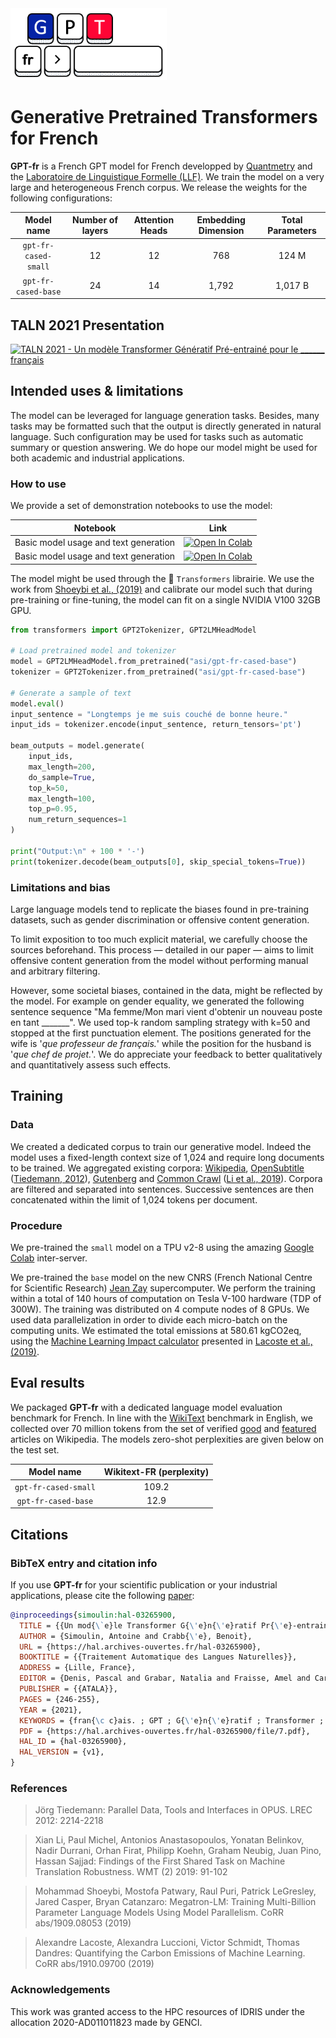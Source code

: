 <img src="imgs/logo.png" width="250">

# Generative Pretrained Transformers for French

**GPT-fr** is a French GPT model for French developped by [Quantmetry](https://www.quantmetry.com/) and the [Laboratoire de Linguistique Formelle (LLF)](http://www.llf.cnrs.fr/en). We train the model on a very large and heterogeneous French corpus. We release the weights for the following configurations:

| Model name | Number of layers | Attention Heads | Embedding Dimension | Total Parameters |
| :------:       |   :---: | :---: | :---: | :---: |
| `gpt-fr-cased-small` | 12    | 12    | 768   | 124 M |
| `gpt-fr-cased-base` | 24    | 14    | 1,792   | 1,017 B |

## TALN 2021 Presentation

[![TALN 2021 - Un modèle Transformer Génératif Pré-entrainé pour le ______ français
](imgs/youtube.png)](https://www.youtube.com/watch?v=tN_NF68QvOs "TALN 2021 - Un modèle Transformer Génératif Pré-entrainé pour le ______ français")


## Intended uses & limitations

The model can be leveraged for language generation tasks. Besides, many tasks may be formatted such that the output is directly generated in natural language. Such configuration may be used for tasks such as automatic summary or question answering. We do hope our model might be used for both academic and industrial applications. 

### How to use

We provide a set of demonstration notebooks to use the model:

| Notebook | Link |
|:---:|---|
| Basic model usage and text generation | [![Open In Colab](https://colab.research.google.com/assets/colab-badge.svg)](https://colab.research.google.com/github/AntoineSimoulin/gpt-fr/blob/main/notebooks/gpt_fr_text_generation.ipynb) |
| Basic model usage and text generation | [![Open In Colab](https://colab.research.google.com/assets/colab-badge.svg)](https://colab.research.google.com/github/AntoineSimoulin/gpt-fr/blob/main/notebooks/gpt_fr_perplexity_evaluation.ipynb) |

The model might be used through the 🤗 `Transformers` librairie. We use the work from [Shoeybi et al., (2019)](#shoeybi-2019) and calibrate our model such that during pre-training or fine-tuning, the model can fit on a single NVIDIA V100 32GB GPU.

```python
from transformers import GPT2Tokenizer, GPT2LMHeadModel

# Load pretrained model and tokenizer
model = GPT2LMHeadModel.from_pretrained("asi/gpt-fr-cased-base")
tokenizer = GPT2Tokenizer.from_pretrained("asi/gpt-fr-cased-base")

# Generate a sample of text
model.eval()
input_sentence = "Longtemps je me suis couché de bonne heure."
input_ids = tokenizer.encode(input_sentence, return_tensors='pt')

beam_outputs = model.generate(
    input_ids, 
    max_length=200, 
    do_sample=True,   
    top_k=50, 
    max_length=100,
    top_p=0.95, 
    num_return_sequences=1
)

print("Output:\n" + 100 * '-')
print(tokenizer.decode(beam_outputs[0], skip_special_tokens=True))
```

### Limitations and bias

Large language models tend to replicate the biases found in pre-training datasets, such as gender discrimination or offensive content generation.

To limit exposition to too much explicit material, we carefully choose the sources beforehand. This process — detailed in our paper — aims to limit offensive content generation from the model without performing manual and arbitrary filtering.

However, some societal biases, contained in the data, might be reflected by the model. For example on gender equality, we generated the following sentence sequence "Ma femme/Mon mari vient d'obtenir un nouveau poste en tant \_\_\_\_\_\_\_". We used top-k random sampling strategy with k=50 and stopped at the first punctuation element.
The positions generated for the wife is '_que professeur de français._' while the position for the husband is '_que chef de projet._'. We do appreciate your feedback to better qualitatively and quantitatively assess such effects.

## Training

### Data

We created a dedicated corpus to train our generative model. Indeed the model uses a fixed-length context size of 1,024 and require long documents to be trained.  We aggregated existing corpora: [Wikipedia](https://dumps.wikimedia.org/frwiki/), [OpenSubtitle](http://opus.nlpl.eu/download.php?f=OpenSubtitles/v2016/mono/) ([Tiedemann, 2012](#tiedemann-2012)), [Gutenberg](http://www.gutenberg.org) and [Common Crawl](http://data.statmt.org/ngrams/deduped2017/) ([Li et al., 2019](#li-2019)). Corpora are filtered and separated into sentences. Successive sentences are then concatenated within the limit of 1,024 tokens per document.

### Procedure

We pre-trained the `small` model on a TPU v2-8 using the amazing [Google Colab](https://colab.research.google.com) inter-server.

We pre-trained the `base` model on the new CNRS (French National Centre for Scientific Research) [Jean Zay](http://www.idris.fr/eng/jean-zay/) supercomputer. We perform the training within a total of 140 hours of computation on Tesla V-100 hardware (TDP of 300W). The training was distributed on 4 compute nodes of 8 GPUs. We used data parallelization in order to divide each micro-batch on the computing units. We estimated the total emissions at 580.61 kgCO2eq, using the [Machine Learning Impact calculator](https://mlco2.github.io/impact#compute) presented in [Lacoste et al., (2019)](#lacoste-2019).

## Eval results

We packaged **GPT-fr** with a dedicated language model evaluation benchmark for French. 
In line with the [WikiText](https://blog.einstein.ai/the-wikitext-long-term-dependency-language-modeling-dataset/) benchmark in English, we collected over 70 million tokens from the set of verified [good](https://fr.wikipedia.org/wiki/Wikip%C3%A9dia:Articles_de_qualit%C3%A9) and [featured](https://fr.wikipedia.org/wiki/Wikip%C3%A9dia:Bons_articles) articles on Wikipedia. The models zero-shot perplexities are given below on the test set.


| Model name | Wikitext-FR (perplexity) | 
| :------:       |   :---: |
| `gpt-fr-cased-small` | 109.2    | 
| `gpt-fr-cased-base` | 12.9    |  

## Citations

### BibTeX entry and citation info

If you use **GPT-fr** for your scientific publication or your industrial applications, please cite the following [paper](https://hal.archives-ouvertes.fr/hal-03265900/document):

```bibtex
@inproceedings{simoulin:hal-03265900,
  TITLE = {{Un mod{\`e}le Transformer G{\'e}n{\'e}ratif Pr{\'e}-entrain{\'e} pour le \_\_\_\_\_\_ fran{\c c}ais}},
  AUTHOR = {Simoulin, Antoine and Crabb{\'e}, Benoit},
  URL = {https://hal.archives-ouvertes.fr/hal-03265900},
  BOOKTITLE = {{Traitement Automatique des Langues Naturelles}},
  ADDRESS = {Lille, France},
  EDITOR = {Denis, Pascal and Grabar, Natalia and Fraisse, Amel and Cardon, R{\'e}mi and Jacquemin, Bernard and Kergosien, Eric and Balvet, Antonio},
  PUBLISHER = {{ATALA}},
  PAGES = {246-255},
  YEAR = {2021},
  KEYWORDS = {fran{\c c}ais. ; GPT ; G{\'e}n{\'e}ratif ; Transformer ; Pr{\'e}-entra{\^i}n{\'e}},
  PDF = {https://hal.archives-ouvertes.fr/hal-03265900/file/7.pdf},
  HAL_ID = {hal-03265900},
  HAL_VERSION = {v1},
}
```

### References

><div id="tiedemann-2012">Jörg Tiedemann: Parallel Data, Tools and Interfaces in OPUS. LREC 2012: 2214-2218</div>

><div id="li-2019">Xian Li, Paul Michel, Antonios Anastasopoulos, Yonatan Belinkov, Nadir Durrani, Orhan Firat, Philipp Koehn, Graham Neubig, Juan Pino, Hassan Sajjad: Findings of the First Shared Task on Machine Translation Robustness. WMT (2) 2019: 91-102</div>

><div id="shoeybi-2019">Mohammad Shoeybi, Mostofa Patwary, Raul Puri, Patrick LeGresley, Jared Casper, Bryan Catanzaro: Megatron-LM: Training Multi-Billion Parameter Language Models Using Model Parallelism. CoRR abs/1909.08053 (2019)</div>

><div id="lacoste-2019">Alexandre Lacoste, Alexandra Luccioni, Victor Schmidt, Thomas Dandres: Quantifying the Carbon Emissions of Machine Learning. CoRR abs/1910.09700 (2019)</div>

### Acknowledgements

This work was granted access to the HPC resources of IDRIS under the allocation 2020-AD011011823 made by GENCI.
